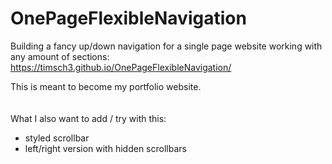 # OnePageFlexibleNavigation
Building a fancy up/down navigation for a single page website working with any amount of sections: https://timsch3.github.io/OnePageFlexibleNavigation/

This is meant to become my portfolio website.
<br><br><br>
What I also want to add / try with this:
- styled scrollbar
- left/right version with hidden scrollbars
